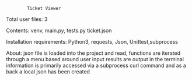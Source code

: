             Ticket Viewer
Total user files: 3



Contents:
venv,
main.py,
tests.py
ticket.json


Installation requirements:
Python3, requests, Json, Unittest,subprocess

About:
json file is loaded into the project and read,
functions are iterated through a menu based around user input results are 
output in the terminal
information is primarily accessed via a subprocess curl command and as a back a local  json has been created
